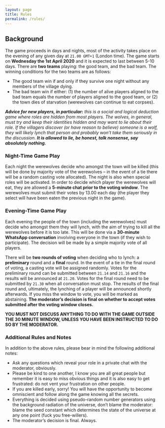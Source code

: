 ```yaml
---
layout: page
title: Rules
permalink: /rules/
---
```


## Background 
The game proceeds in days and nights, most of the activity takes place on the evening of any given 
day at `21.00 GMT+1` (London time). The game starts on **Wednesday the 1st April 2020** and it is 
expected to last between 5-10 days. There are **two teams** playing: the good team, and the bad 
team. The winning conditions for the two teams are as follows:
 - The good team win if and only if they survive one night without any members of the village dying. 
 - The bad team win if either: (1) the number of alive players aligned to the bad team equals the 
   number of players aligned to the good team, or (2) the town dies of starvation (werewolves can 
   continue to eat corpses). 

_**Advice for new players, in particular:** this is a social and logical deduction game where roles 
are hidden from most players. The wolves, in general, must try and keep their identities hidden and 
may want to lie about their role. If the villagers discover (or have reason to believe) someone is a
wolf, they will likely lynch that person and probably won’t take them seriously in the discussion. 
**It is allowed to lie, be honest, talk nonsense, say absolutely nothing.**_

### Night-Time Game Play 
Each night the werewolves decide who amongst the town will be killed (this will be done by majority vote of the werewolves – in the event of a tie there will be a random casting vote allocated). The night is also when special roles will be activated. In order to decide which player the werewolves will eat, they are allowed a **5-minute chat prior to the voting window**. The werewolves must submit their votes by 13.00 each day (the player they select will have been eaten the previous night in the game). 

### Evening-Time Game Play 
Each evening the people of the town (including the werewolves) must decide who amongst them they will lynch, with the aim of trying to kill all the werewolves before it is too late. This will be done via a **30-minute WhatsApp conversation** involving everyone in the town (if they wish to participate). The decision will be made by a simple majority vote of all players.  

There will be **two rounds of voting** when deciding who to lynch: a **preliminary** round and a **final** round. In the event of a tie in the final round of voting, a casting vote will be assigned randomly. Votes for the preliminary round can be submitted between `21.14` and `21.16` and the results will be announced at `21.20`. Votes for the final round need to be submitted by `21.30` when all conversation must stop. The results of the final round and, ultimately, the lynching of a player will be announced shortly afterwards. If you miss the window to vote, you will be marked as abstaining. **The moderator’s decision is final on whether to accept votes submitted after the voting window closes.** 

**YOU MUST NOT DISCUSS ANYTHING TO DO WITH THE GAME OUTSIDE THE 30 MINUTE WINDOW, UNLESS YOU HAVE BEEN INSTRUCTED TO DO SO BY THE MODERATOR.**

### Additional Rules and Notes
In addition to the above rules, please bear in mind the following additional notes:
 - Ask any questions which reveal your role in a private chat with the moderator, obviously. 
 - Please be kind to one another, I know you are all great people but remember it is easy to miss obvious things and it is also easy to get frustrated: do not vent your frustration on other people. 
 - If you are killed early, sorry! You will have the opportunity to become omniscient and follow along the game knowing all the secrets. 
 - Everything is decided using pseudo-random number generators using the background radiation of the universe, don’t blame the moderator: blame the seed constant which determines the state of the universe at any one point (fuck you free-willers). 
 - The moderator’s decision is final. Always. 

 